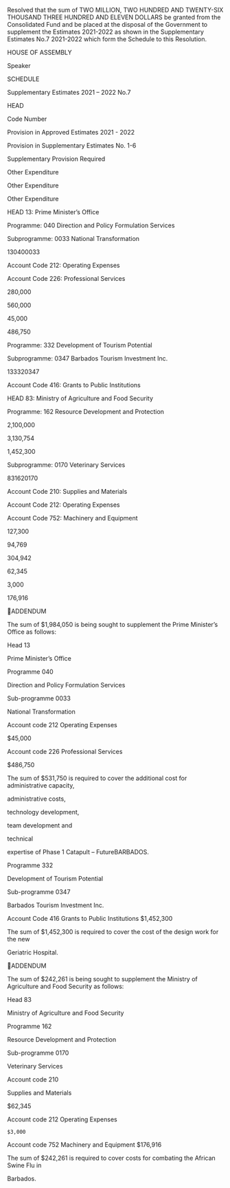 Resolved  that  the  sum  of  TWO  MILLION,  TWO  HUNDRED  AND  TWENTY-SIX  THOUSAND
THREE  HUNDRED  AND  ELEVEN  DOLLARS  be  granted  from  the  Consolidated  Fund  and  be
placed at the disposal of the Government to supplement the Estimates 2021-2022 as shown in
the Supplementary Estimates No.7 2021-2022 which form the Schedule to this Resolution.

HOUSE OF ASSEMBLY

Speaker

SCHEDULE

 Supplementary Estimates 2021 – 2022 No.7

HEAD

Code
Number

Provision in
Approved
Estimates
2021 - 2022

Provision in
Supplementary
Estimates
No. 1-6

Supplementary
Provision
Required

Other
Expenditure

Other
Expenditure

Other
Expenditure

HEAD 13: Prime Minister’s Office

Programme: 040 Direction and Policy
Formulation Services

Subprogramme: 0033 National Transformation

130400033

Account Code 212: Operating Expenses

Account Code 226: Professional Services

280,000

560,000

45,000

486,750

Programme: 332 Development of Tourism
Potential

Subprogramme: 0347 Barbados Tourism
Investment Inc.

133320347

Account Code 416: Grants to Public
Institutions

HEAD 83: Ministry of Agriculture and Food
Security

Programme: 162 Resource Development
and Protection

2,100,000

3,130,754

1,452,300

Subprogramme: 0170 Veterinary Services

831620170

Account Code 210: Supplies and Materials

Account Code 212: Operating Expenses

Account Code 752: Machinery and Equipment

127,300

94,769

304,942

62,345

3,000

176,916

ADDENDUM

The sum of $1,984,050 is being sought to supplement the Prime Minister’s Office as
follows:

Head 13

  Prime Minister’s Office

Programme 040

  Direction and Policy Formulation Services

Sub-programme 0033

  National Transformation

Account code 212     Operating Expenses

$45,000

Account code 226     Professional Services

$486,750

The sum of $531,750 is required to cover the additional cost for administrative capacity,

administrative  costs,

technology  development,

team  development  and

technical

expertise of Phase 1 Catapult – FutureBARBADOS.

Programme 332

Development of Tourism Potential

Sub-programme 0347

Barbados Tourism Investment Inc.

Account Code 416  Grants to Public Institutions      $1,452,300

The  sum  of  $1,452,300  is  required  to  cover  the  cost  of  the  design  work  for  the  new

Geriatric Hospital.

ADDENDUM

The sum of $242,261 is being sought to supplement the Ministry of Agriculture and
Food Security as follows:

 Head 83

Ministry of Agriculture and Food
Security

Programme 162

Resource Development and Protection

Sub-programme 0170

  Veterinary Services

Account code 210

  Supplies and Materials

  $62,345

Account code 212     Operating Expenses

    $3,000

Account code 752     Machinery and Equipment          $176,916

The sum of $242,261 is required to cover costs for combating the African Swine Flu in

Barbados.

